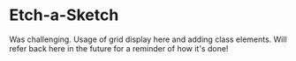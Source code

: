 # Etch-a-Sketch

Was challenging. Usage of grid display here and adding class elements. Will refer back here in the future for a reminder of how it's done!